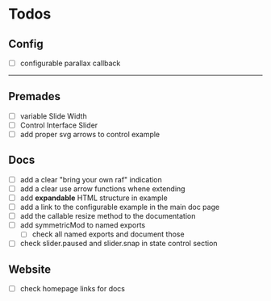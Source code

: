 # Todos

## Config

- [ ] configurable parallax callback

---

## Premades

- [ ] variable Slide Width
- [ ] Control Interface Slider
- [ ] add proper svg arrows to control example

## Docs

- [ ] add a clear "bring your own raf" indication
- [ ] add a clear use arrow functions whene extending
- [ ] add **expandable** HTML structure in example
- [ ] add a link to the configurable example in the main doc page
- [ ] add the callable resize method to the documentation
- [ ] add symmetricMod to named exports
  - [ ] check all named exports and document those
- [ ] check slider.paused and slider.snap in state control section

## Website

- [ ] check homepage links for docs
